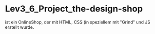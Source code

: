 # Lev3_6_Project_the-design-shop

ist ein OnlineShop, der mit HTML, CSS (in speziellem mit "Grind" und JS erstellt wurde.

